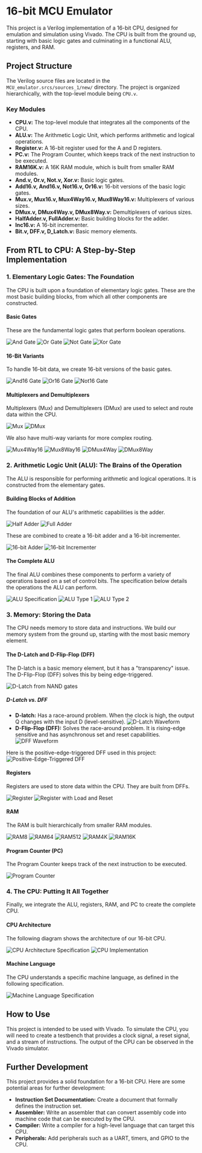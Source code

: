 # 16-bit MCU Emulator

This project is a Verilog implementation of a 16-bit CPU, designed for emulation and simulation using Vivado. The CPU is built from the ground up, starting with basic logic gates and culminating in a functional ALU, registers, and RAM.

## Project Structure

The Verilog source files are located in the `MCU_emulator.srcs/sources_1/new/` directory. The project is organized hierarchically, with the top-level module being `CPU.v`.

### Key Modules

*   **CPU.v:** The top-level module that integrates all the components of the CPU.
*   **ALU.v:** The Arithmetic Logic Unit, which performs arithmetic and logical operations.
*   **Register.v:** A 16-bit register used for the A and D registers.
*   **PC.v:** The Program Counter, which keeps track of the next instruction to be executed.
*   **RAM16K.v:** A 16K RAM module, which is built from smaller RAM modules.
*   **And.v, Or.v, Not.v, Xor.v:** Basic logic gates.
*   **Add16.v, And16.v, Not16.v, Or16.v:** 16-bit versions of the basic logic gates.
*   **Mux.v, Mux16.v, Mux4Way16.v, Mux8Way16.v:** Multiplexers of various sizes.
*   **DMux.v, DMux4Way.v, DMux8Way.v:** Demultiplexers of various sizes.
*   **HalfAdder.v, FullAdder.v:** Basic building blocks for the adder.
*   **Inc16.v:** A 16-bit incrementer.
*   **Bit.v, DFF.v, D_Latch.v:** Basic memory elements.

## From RTL to CPU: A Step-by-Step Implementation

### 1. Elementary Logic Gates: The Foundation

The CPU is built upon a foundation of elementary logic gates. These are the most basic building blocks, from which all other components are constructed.

#### Basic Gates

These are the fundamental logic gates that perform boolean operations.

![And Gate](Img/Elementary_logic_gates/Elementary_logic_gates/And.png)
![Or Gate](Img/Elementary_logic_gates/Elementary_logic_gates/Or.png)
![Not Gate](Img/Elementary_logic_gates/Elementary_logic_gates/Not.png)
![Xor Gate](Img/Elementary_logic_gates/Elementary_logic_gates/Xor.png)

#### 16-Bit Variants

To handle 16-bit data, we create 16-bit versions of the basic gates.

![And16 Gate](Img/Elementary_logic_gates/16_bits_variants/And16.png)
![Or16 Gate](Img/Elementary_logic_gates/16_bits_variants/Or16.png)
![Not16 Gate](Img/Elementary_logic_gates/16_bits_variants/Not16.png)

#### Multiplexers and Demultiplexers

Multiplexers (Mux) and Demultiplexers (DMux) are used to select and route data within the CPU.

![Mux](Img/Elementary_logic_gates/Elementary_logic_gates/Mux.png)
![DMux](Img/Elementary_logic_gates/Elementary_logic_gates/DMux.png)

We also have multi-way variants for more complex routing.

![Mux4Way16](Img/Elementary_logic_gates/Multi_way_variants/Mux4Way16.png)
![Mux8Way16](Img/Elementary_logic_gates/Multi_way_variants/Mux8Way16.png)
![DMux4Way](Img/Elementary_logic_gates/Multi_way_variants/DMux4Way.png)
![DMux8Way](Img/Elementary_logic_gates/Multi_way_variants/DMux8Way.png)

### 2. Arithmetic Logic Unit (ALU): The Brains of the Operation

The ALU is responsible for performing arithmetic and logical operations. It is constructed from the elementary gates.

#### Building Blocks of Addition

The foundation of our ALU's arithmetic capabilities is the adder.

![Half Adder](Img/ALU/HalfAdder.png)
![Full Adder](Img/ALU/FullAdder.png)

These are combined to create a 16-bit adder and a 16-bit incrementer.

![16-bit Adder](Img/ALU/Add16.png)
![16-bit Incrementer](Img/ALU/Inc16.png)

#### The Complete ALU

The final ALU combines these components to perform a variety of operations based on a set of control bits. The specification below details the operations the ALU can perform.

![ALU Specification](Img/ALU/ALU_spec.png)
![ALU Type 1](Img/ALU/ALU_type_1.png)
![ALU Type 2](Img/ALU/ALU_type_2.png)

### 3. Memory: Storing the Data

The CPU needs memory to store data and instructions. We build our memory system from the ground up, starting with the most basic memory element.

#### The D-Latch and D-Flip-Flop (DFF)

The D-latch is a basic memory element, but it has a "transparency" issue. The D-Flip-Flop (DFF) solves this by being edge-triggered.

![D-Latch from NAND gates](Img/Memory(RAM)/D_latch-nand.png)

##### D-Latch vs. DFF

*   **D-latch:** Has a race-around problem. When the clock is high, the output Q changes with the input D (level-sensitive).
    ![D-Latch Waveform](Img/Memory(RAM)/wave/D_latch.png)
*   **D-Flip-Flop (DFF):** Solves the race-around problem. It is rising-edge sensitive and has asynchronous set and reset capabilities.
    ![DFF Waveform](Img/Memory(RAM)/wave/DFF.png)

Here is the positive-edge-triggered DFF used in this project:
![Positive-Edge-Triggered DFF](Img/Memory(RAM)/DFF_posedge.png)

#### Registers

Registers are used to store data within the CPU. They are built from DFFs.

![Register](Img/Memory(RAM)/Register.png)
![Register with Load and Reset](Img/Memory(RAM)/Register_full.png)

#### RAM

The RAM is built hierarchically from smaller RAM modules.

![RAM8](Img/Memory(RAM)/RAM8.png)
![RAM64](Img/Memory(RAM)/RAM64.png)
![RAM512](Img/Memory(RAM)/RAM512.png)
![RAM4K](Img/Memory(RAM)/RAM4K.png)
![RAM16K](Img/Memory(RAM)/RAM16K.png)

#### Program Counter (PC)

The Program Counter keeps track of the next instruction to be executed.

![Program Counter](Img/Memory(RAM)/PC.png)

### 4. The CPU: Putting It All Together

Finally, we integrate the ALU, registers, RAM, and PC to create the complete CPU.

#### CPU Architecture

The following diagram shows the architecture of our 16-bit CPU.

![CPU Architecture Specification](Img/CPU/CPU_arch_spec.png)
![CPU Implementation](Img/CPU/CPU.png)

#### Machine Language

The CPU understands a specific machine language, as defined in the following specification.

![Machine Language Specification](Img/CPU/machine_language_spec.png)

## How to Use

This project is intended to be used with Vivado. To simulate the CPU, you will need to create a testbench that provides a clock signal, a reset signal, and a stream of instructions. The output of the CPU can be observed in the Vivado simulator.

## Further Development

This project provides a solid foundation for a 16-bit CPU. Here are some potential areas for further development:

*   **Instruction Set Documentation:** Create a document that formally defines the instruction set.
*   **Assembler:** Write an assembler that can convert assembly code into machine code that can be executed by the CPU.
*   **Compiler:** Write a compiler for a high-level language that can target this CPU.
*   **Peripherals:** Add peripherals such as a UART, timers, and GPIO to the CPU.
